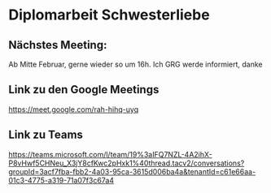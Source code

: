 # Diplomarbeit Schwesterliebe

## Nächstes Meeting:

Ab Mitte Februar, gerne wieder so um 16h. Ich GRG werde informiert, danke

## Link zu den Google Meetings

<https://meet.google.com/rah-hihq-uyq>

## Link zu Teams

<https://teams.microsoft.com/l/team/19%3aIFQ7NZL-4A2ihX-P8vHwf5CHNeu_X3jY8cfKwc2pHxk1%40thread.tacv2/conversations?groupId=3acf7fba-fbb2-4a03-95ca-3615d006ba4a&tenantId=c61e66aa-01c3-4775-a319-71a07f3c67a4>
